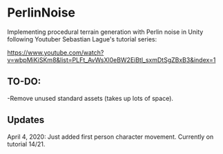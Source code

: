 # PerlinNoise
Implementing procedural terrain generation with Perlin noise in Unity following Youtuber Sebastian Lague's tutorial series:

https://www.youtube.com/watch?v=wbpMiKiSKm8&list=PLFt_AvWsXl0eBW2EiBtl_sxmDtSgZBxB3&index=1

## TO-DO:
-Remove unused standard assets (takes up lots of space).

## Updates
April 4, 2020: Just added first person character movement. Currently on tutorial 14/21.
